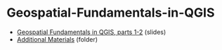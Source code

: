 # Geospatial-Fundamentals-in-QGIS

- [Geospatial Fundamentals in QGIS, parts 1-2](https://docs.google.com/presentation/d/1LqB95Rh1Njd2uK_tiw59rDFiAYV3VCdFio3rUhjwup8/edit?usp=sharing) (slides)
- [Additional Materials](https://drive.google.com/file/d/1Q2si3nSrRpRu8S3fyFyOP7i5wIWXRzmN/view?usp=sharing) (folder)
